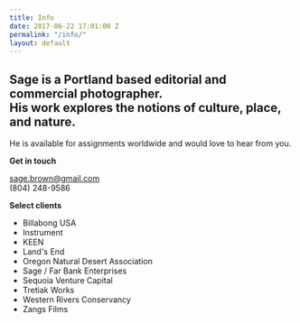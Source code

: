 ```yaml
---
title: Info
date: 2017-06-22 17:01:00 Z
permalink: "/info/"
layout: default
---
```


<div class="info v-center">
<h2>Sage is a Portland based editorial and commercial photographer.<br>
   His work explores the notions of culture, place, and nature.</h2>

<p>He is available for assignments worldwide and would love to hear from you.</p>

<strong>Get in touch</strong>
<p><a href="mailto:sage.brown@gmail.com">sage.brown@gmail.com</a><br>
(804) 248-9586</p>

<strong>Select clients</strong>
<ul>
<li>Billabong USA</li>
<li>Instrument</li>
<li>KEEN</li>
<li>Land's End</li>
<li>Oregon Natural Desert Association</li>
<li>Sage / Far Bank Enterprises</li>
<li>Sequoia Venture Capital</li>
<li>Tretiak Works</li>
<li>Western Rivers Conservancy</li>
<li>Zangs Films</li>
</ul>

</div>
